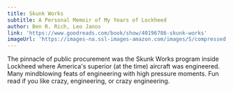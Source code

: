 ```yaml
---
title: Skunk Works
subtitle: A Personal Memoir of My Years of Lockheed
author: Ben R. Rich, Leo Janos
link: 'https://www.goodreads.com/book/show/40196786-skunk-works'
imageUrl: 'https://images-na.ssl-images-amazon.com/images/S/compressed.photo.goodreads.com/books/1527056724i/40196786.jpg'
---
```


The pinnacle of public procurement was the Skunk Works program inside Lockheed where America's
superior (at the time) aircraft was engineered. Many mindblowing feats of engineering with high
pressure moments. Fun read if you like crazy, engineering, or crazy engineering.
